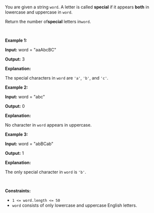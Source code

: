 You are given a string `word`. A letter is called **special** if it appears **both** in lowercase and uppercase in `word`.


Return the number of**special** letters in`word`.


 


**Example 1:**



**Input:** word = "aaAbcBC"


**Output:** 3


**Explanation:**


The special characters in `word` are `'a'`, `'b'`, and `'c'`.



**Example 2:**



**Input:** word = "abc"


**Output:** 0


**Explanation:**


No character in `word` appears in uppercase.



**Example 3:**



**Input:** word = "abBCab"


**Output:** 1


**Explanation:**


The only special character in `word` is `'b'`.



 


**Constraints:**


* `1 <= word.length <= 50`
* `word` consists of only lowercase and uppercase English letters.


